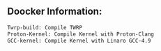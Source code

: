 ## Doocker Information:
```sh
Twrp-build: Compile TWRP
Proton-Kernel: Compile Kernel with Proton-Clang
GCC-kernel: Compile Kernel with Linaro GCC-4.9
```
